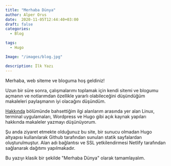 ```yaml
---
title: "Merhaba Dünya"
author: Alper Orus
date:  2020-11-05T12:44:40+03:00
draft: false
categories:
  - Blog

tags:
  - Hugo

Image: "/images/blog.jpg"

description: İlk Yazı
---
```


Merhaba, web siteme ve bloguma hoş geldiniz!

Uzun bir süre sonra, çalışmalarımı toplamak için kendi sitemi ve blogumu açmanın ve notlarımdan özellikle yararlı olabileceğini düşündüğüm makaleleri paylaşmanın iyi olacağını düşündüm.

[Hakkında](/tr/hakkimda) bölümünde bahsettiğim ilgi alanlarım arasında yer alan Linux, terminal uygulamaları, Wordpress ve Hugo gibi açık kaynak yapıları hakkında makaleler yazmayı düşünüyorum.

Şu anda ziyaret etmekte olduğunuz bu site, bir sunucu olmadan Hugo altyapısı kullanılarak Github tarafından sunulan statik sayfalardan oluşturulmuştur. Alan adı bağlantısı ve SSL yetkilendirmesi Netlify tarafından sağlanarak dağıtımı yapılmakadır.

Bu yazıyı klasik bir şekilde "Merhaba Dünya" olarak tamamlayalım.
